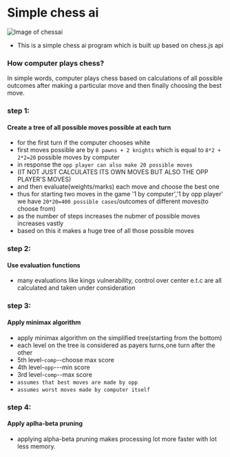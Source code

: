 
# Simple chess ai

![Image of chessai](https://drive.google.com/uc?id=19zoO9s76ifxuY78ABn_kZyNIAHUk-WI7)

* This is a simple chess ai program which is built up based on chess.js api

### How computer plays chess?

In simple words, computer plays chess based on calculations of all possible outcomes after making a particular move and then finally choosing the best move.

### step 1:
#### Create a tree of all possible moves possible at each turn
* for the first turn if the computer chooses white
* first moves possible are by `8 pawns + 2 knights` which is equal to	`8*2 + 2*2=20` possible moves by computer
* in response the `opp player can also make 20 possible moves`
* (IT NOT JUST CALCULATES ITS OWN MOVES BUT ALSO THE OPP PLAYER'S MOVES)
* and then evaluate(weights/marks) each move and choose the best one
* thus for starting two moves in the game '1 by computer','1 by opp player' we have `20*20=400 possible cases`/outcomes of different moves(to choose from)
* as the number of steps increases the nubmer of possible moves increases vastly
* based on this it makes a huge tree of all those possible moves
### step 2:
#### Use evaluation functions
* many evaluations like kings vulnerability, control over center e.t.c are all calculated and taken under consideration
### step 3:
#### Apply minimax algorithm
* apply minimax algorithm on the simplified tree(starting from the bottom)
* each level on the tree is considered as payers turns,one turn after the other
* 5th level-`comp`--choose max score
* 4th level-`opp`---min score
* 3rd level-`comp`--max score
* `assumes that best moves are made by opp`
* `assumes worst moves made by computer itself`
### step 4:
#### Apply aplha-beta pruning
* applying alpha-beta pruning makes processing lot more faster with lot less memory.
